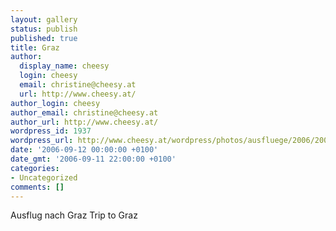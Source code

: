 ```yaml
---
layout: gallery
status: publish
published: true
title: Graz
author:
  display_name: cheesy
  login: cheesy
  email: christine@cheesy.at
  url: http://www.cheesy.at/
author_login: cheesy
author_email: christine@cheesy.at
author_url: http://www.cheesy.at/
wordpress_id: 1937
wordpress_url: http://www.cheesy.at/wordpress/photos/ausfluege/2006/2006-09-12/
date: '2006-09-12 00:00:00 +0100'
date_gmt: '2006-09-11 22:00:00 +0100'
categories:
- Uncategorized
comments: []
---
```

<!--:de-->Ausflug nach Graz
<!--:--><!--:en-->Trip to Graz
<!--:-->

